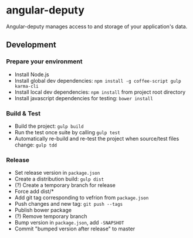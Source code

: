 # angular-deputy

Angular-deputy manages access to and storage of your application's data.

## Development

### Prepare your environment

- Install Node.js
- Install global dev dependencies: `npm install -g coffee-script gulp karma-cli`
- Install local dev dependencies: `npm install` from project root directory
- Install javascript dependencies for testing: `bower install`

### Build & Test

- Build the project: `gulp build`
- Run the test once suite by calling `gulp test`
- Automatically re-build and re-test the project when source/test files change: `gulp tdd`

### Release

- Set release version in `package.json`
- Create a distribution build: `gulp dist`
- (?) Create a temporary branch for release
- Force add dist/*
- Add git tag corresponding to vefrion from `package.json`
- Push changes and new tag: `git push --tags`
- Publish bower package
- (?) Remove temporary branch
- Bump version in `package.json`, add `-SNAPSHOT`
- Commit "bumped version after release" to master